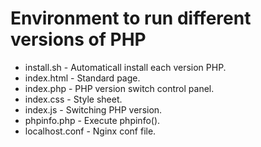 Environment to run different versions of PHP
===

 * install.sh - Automaticall install each version PHP.
 * index.html - Standard page.
 * index.php  - PHP version switch control panel.
 * index.css  - Style sheet.
 * index.js   - Switching PHP version.
 * phpinfo.php - Execute phpinfo().
 * localhost.conf - Nginx conf file.
